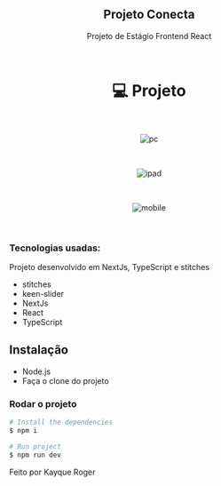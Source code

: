 <h2 align="center"> Projeto Conecta </h2>

<p align="center">
  Projeto de Estágio Frontend React 
</p>

<br>

<div align="center"> 
<h1> 💻 Projeto </h1>
  
</br>
  
![pc](https://github.com/Kayqueew/Projeto-Conecta/assets/92122337/5e790e3a-9fe4-4a67-b66f-ec2a0a914e40)

</br>

![ipad](https://github.com/Kayqueew/Projeto-Conecta/assets/92122337/017cdceb-26f5-4b4e-abe4-c3f72c14d972)

</br>

![mobile](https://github.com/Kayqueew/Projeto-Conecta/assets/92122337/30e58584-2d2c-456d-883e-f619fa5f7618)
</div>

</br>


### Tecnologias usadas:
Projeto desenvolvido em NextJs, TypeScript e stitches

- stitches
- keen-slider
- NextJs
- React
- TypeScript 

## Instalação

* Node.js
* Faça o clone do projeto

### Rodar o projeto
```bash
# Install the dependencies
$ npm i

# Run project
$ npm run dev
```


Feito por Kayque Roger
